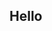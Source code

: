 ## Hello

<!--
**Hasan-Adanir/Hasan-Adanir** is a ✨ _special_ ✨ repository because its `README.md` (this file) appears on your GitHub profile.

Here are some ideas to get you started:

- 🔭 I’m currently working on 3D Computer Vision
- 🌱 I’m currently learning Open3D , DepthAI
- 👯 I’m looking to collaborate on 3D Vision and Point Clouds.

